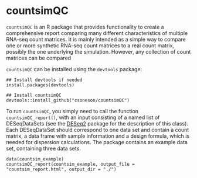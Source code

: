 # countsimQC

`countsimQC` is an R package that provides functionality to create a comprehensive report 
comparing many different characteristics of multiple RNA-seq count matrices. 
It is mainly intended as a simple way to compare one or more synthetic RNA-seq count 
matrices to a real count matrix, possibly the one underlying the simulation. 
However, any collection of count matrices can be compared 

`countsimQC` can be installed using the `devtools` package:

```
## Install devtools if needed
install.packages(devtools)

## Install countsimQC
devtools::install_github("csoneson/countsimQC")
```

To run `countsimQC`, you simply need to call the function `countsimQC_report()`, with an input consisting of a named list of DESeqDataSets (see the [DESeq2](https://bioconductor.org/packages/release/bioc/html/DESeq2.html) package for the description of this class). Each DESeqDataSet should correspond to one data set and contain a count matrix, a data frame with sample information and a design formula, which is needed for dispersion calculations. The package contains an example data set, containing three data sets. 

```
data(countsim_example)
countsimQC_report(countsim_example, output_file = "countsim_report.html", output_dir = "./")
```